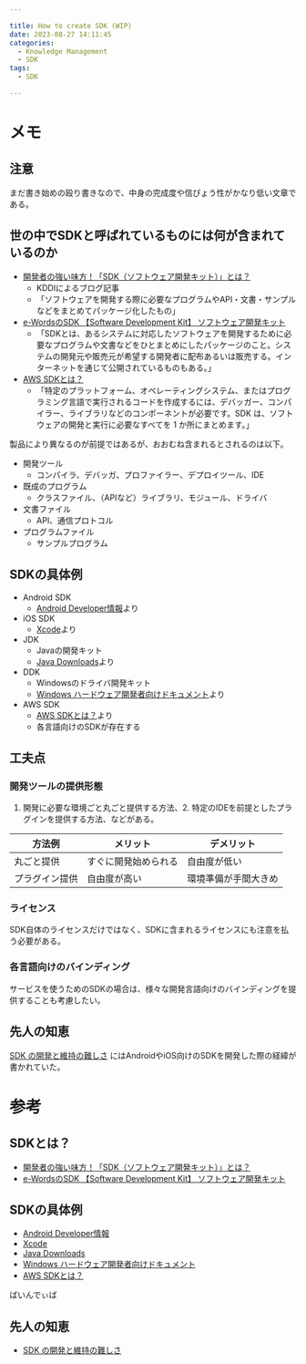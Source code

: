 ```yaml
---

title: How to create SDK (WIP)
date: 2023-08-27 14:11:45
categories:
  - Knowledge Management
  - SDK
tags:
  - SDK

---
```


# メモ

## 注意

まだ書き始めの殴り書きなので、中身の完成度や信ぴょう性がかなり低い文章である。

## 世の中でSDKと呼ばれているものには何が含まれているのか

* [開発者の強い味方！「SDK（ソフトウェア開発キット）」とは？]
  * KDDIによるブログ記事
  * 「ソフトウェアを開発する際に必要なプログラムやAPI・文書・サンプルなどをまとめてパッケージ化したもの」
* [e-WordsのSDK 【Software Development Kit】 ソフトウェア開発キット]
  * 「SDKとは、あるシステムに対応したソフトウェアを開発するために必要なプログラムや文書などをひとまとめにしたパッケージのこと。システムの開発元や販売元が希望する開発者に配布あるいは販売する。インターネットを通じて公開されているものもある。」
* [AWS SDKとは？]
  * 「特定のプラットフォーム、オペレーティングシステム、またはプログラミング言語で実行されるコードを作成するには、デバッガー、コンパイラー、ライブラリなどのコンポーネントが必要です。SDK は、ソフトウェアの開発と実行に必要なすべてを 1 か所にまとめます。」

製品により異なるのが前提ではあるが、おおむね含まれるとされるのは以下。

* 開発ツール
  * コンパイラ、デバッガ、プロファイラー、デプロイツール、IDE
* 既成のプログラム
  * クラスファイル、（APIなど）ライブラリ、モジュール、ドライバ
* 文書ファイル
  * API、通信プロトコル
* プログラムファイル
  * サンプルプログラム

## SDKの具体例

* Android SDK
  * [Android Developer情報]より
* iOS SDK
  * [Xcode]より
* JDK
  * Javaの開発キット
  * [Java Downloads]より
* DDK
  * Windowsのドライバ開発キット
  * [Windows ハードウェア開発者向けドキュメント]より
* AWS SDK
  * [AWS SDKとは？]より
  * 各言語向けのSDKが存在する

## 工夫点

### 開発ツールの提供形態

1. 開発に必要な環境ごと丸ごと提供する方法、2. 特定のIDEを前提としたプラグインを提供する方法、などがある。

| 方法例         | メリット             | デメリット           | 
| -------------- | -------------------- | -------------------- | 
| 丸ごと提供     | すぐに開発始められる | 自由度が低い         | 
| プラグイン提供 | 自由度が高い         | 環境準備が手間大きめ | 

### ライセンス

SDK自体のライセンスだけではなく、SDKに含まれるライセンスにも注意を払う必要がある。

### 各言語向けのバインディング

サービスを使うためのSDKの場合は、様々な開発言語向けのバインディングを提供することも考慮したい。

## 先人の知恵

[SDK の開発と維持の難しさ] にはAndroidやiOS向けのSDKを開発した際の経緯が書かれていた。




# 参考

## SDKとは？

* [開発者の強い味方！「SDK（ソフトウェア開発キット）」とは？]
* [e-WordsのSDK 【Software Development Kit】 ソフトウェア開発キット]

[開発者の強い味方！「SDK（ソフトウェア開発キット）」とは？]: https://cloudapi.kddi-web.com/magazine/what-is-sdk
[e-WordsのSDK 【Software Development Kit】 ソフトウェア開発キット]: https://e-words.jp/w/SDK.html

## SDKの具体例

* [Android Developer情報]
* [Xcode]
* [Java Downloads]
* [Windows ハードウェア開発者向けドキュメント]
* [AWS SDKとは？]

[Android Developer情報]: https://developer.android.com/?hl=ja
[Xcode]: https://developer.apple.com/jp/xcode/
[Java Downloads]: https://www.oracle.com/jp/java/technologies/downloads/
[Windows ハードウェア開発者向けドキュメント]: https://learn.microsoft.com/ja-jp/windows-hardware/drivers/
[AWS SDKとは？]: https://aws.amazon.com/jp/what-is/sdk/
ばいんでぃば

## 先人の知恵

* [SDK の開発と維持の難しさ]

[SDK の開発と維持の難しさ]: https://voluntas.medium.com/sdk-%E3%81%AE%E9%87%8D%E8%A6%81%E6%80%A7-3e855a4897df




<!-- vim: set et tw=0 ts=2 sw=2: -->
